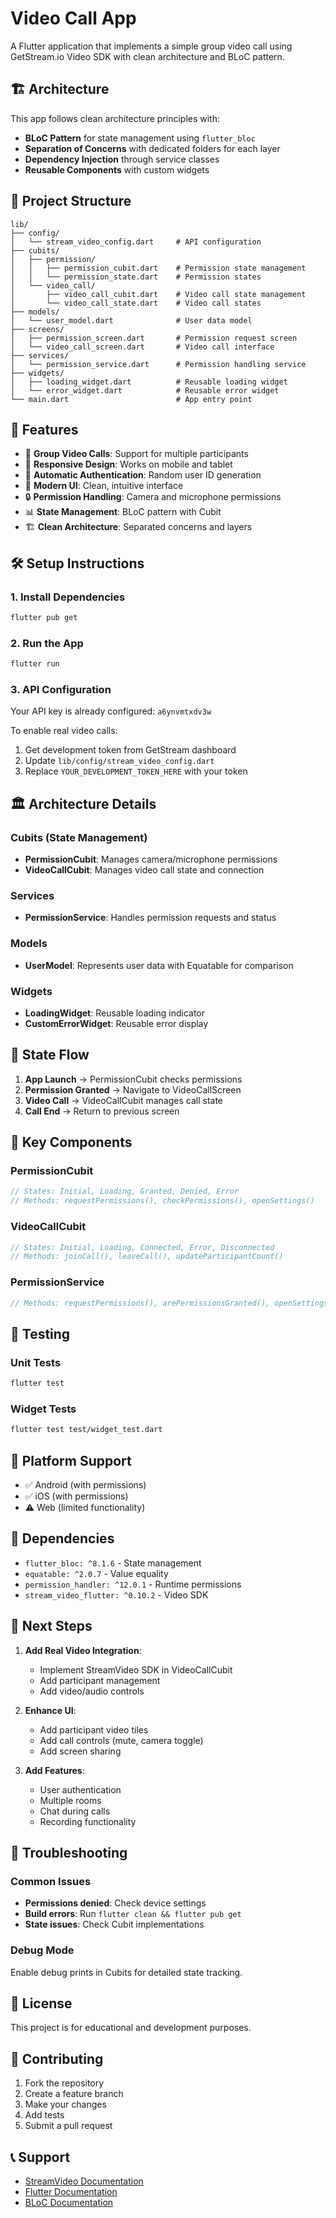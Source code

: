 # Video Call App

A Flutter application that implements a simple group video call using GetStream.io Video SDK with clean architecture and BLoC pattern.

## 🏗️ Architecture

This app follows clean architecture principles with:

- **BLoC Pattern** for state management using `flutter_bloc`
- **Separation of Concerns** with dedicated folders for each layer
- **Dependency Injection** through service classes
- **Reusable Components** with custom widgets

## 📁 Project Structure

```
lib/
├── config/
│   └── stream_video_config.dart     # API configuration
├── cubits/
│   ├── permission/
│   │   ├── permission_cubit.dart    # Permission state management
│   │   └── permission_state.dart    # Permission states
│   └── video_call/
│       ├── video_call_cubit.dart    # Video call state management
│       └── video_call_state.dart    # Video call states
├── models/
│   └── user_model.dart              # User data model
├── screens/
│   ├── permission_screen.dart       # Permission request screen
│   └── video_call_screen.dart       # Video call interface
├── services/
│   └── permission_service.dart      # Permission handling service
├── widgets/
│   ├── loading_widget.dart          # Reusable loading widget
│   └── error_widget.dart            # Reusable error widget
└── main.dart                        # App entry point
```

## 🚀 Features

- 🎥 **Group Video Calls**: Support for multiple participants
- 📱 **Responsive Design**: Works on mobile and tablet
- 🔐 **Automatic Authentication**: Random user ID generation
- 🎨 **Modern UI**: Clean, intuitive interface
- 🔒 **Permission Handling**: Camera and microphone permissions
- 📊 **State Management**: BLoC pattern with Cubit
- 🏗️ **Clean Architecture**: Separated concerns and layers

## 🛠️ Setup Instructions

### 1. Install Dependencies
```bash
flutter pub get
```

### 2. Run the App
```bash
flutter run
```

### 3. API Configuration
Your API key is already configured: `a6ynvmtxdv3w`

To enable real video calls:
1. Get development token from GetStream dashboard
2. Update `lib/config/stream_video_config.dart`
3. Replace `YOUR_DEVELOPMENT_TOKEN_HERE` with your token

## 🏛️ Architecture Details

### Cubits (State Management)
- **PermissionCubit**: Manages camera/microphone permissions
- **VideoCallCubit**: Manages video call state and connection

### Services
- **PermissionService**: Handles permission requests and status

### Models
- **UserModel**: Represents user data with Equatable for comparison

### Widgets
- **LoadingWidget**: Reusable loading indicator
- **CustomErrorWidget**: Reusable error display

## 🔄 State Flow

1. **App Launch** → PermissionCubit checks permissions
2. **Permission Granted** → Navigate to VideoCallScreen
3. **Video Call** → VideoCallCubit manages call state
4. **Call End** → Return to previous screen

## 🎯 Key Components

### PermissionCubit
```dart
// States: Initial, Loading, Granted, Denied, Error
// Methods: requestPermissions(), checkPermissions(), openSettings()
```

### VideoCallCubit
```dart
// States: Initial, Loading, Connected, Error, Disconnected
// Methods: joinCall(), leaveCall(), updateParticipantCount()
```

### PermissionService
```dart
// Methods: requestPermissions(), arePermissionsGranted(), openSettings()
```

## 🧪 Testing

### Unit Tests
```bash
flutter test
```

### Widget Tests
```bash
flutter test test/widget_test.dart
```

## 📱 Platform Support

- ✅ Android (with permissions)
- ✅ iOS (with permissions)
- ⚠️ Web (limited functionality)

## 🔧 Dependencies

- `flutter_bloc: ^8.1.6` - State management
- `equatable: ^2.0.7` - Value equality
- `permission_handler: ^12.0.1` - Runtime permissions
- `stream_video_flutter: ^0.10.2` - Video SDK

## 🚀 Next Steps

1. **Add Real Video Integration**:
   - Implement StreamVideo SDK in VideoCallCubit
   - Add participant management
   - Add video/audio controls

2. **Enhance UI**:
   - Add participant video tiles
   - Add call controls (mute, camera toggle)
   - Add screen sharing

3. **Add Features**:
   - User authentication
   - Multiple rooms
   - Chat during calls
   - Recording functionality

## 🐛 Troubleshooting

### Common Issues
- **Permissions denied**: Check device settings
- **Build errors**: Run `flutter clean && flutter pub get`
- **State issues**: Check Cubit implementations

### Debug Mode
Enable debug prints in Cubits for detailed state tracking.

## 📄 License

This project is for educational and development purposes.

## 🤝 Contributing

1. Fork the repository
2. Create a feature branch
3. Make your changes
4. Add tests
5. Submit a pull request

## 📞 Support

- [StreamVideo Documentation](https://getstream.io/video/docs/)
- [Flutter Documentation](https://flutter.dev/docs)
- [BLoC Documentation](https://bloclibrary.dev/)
